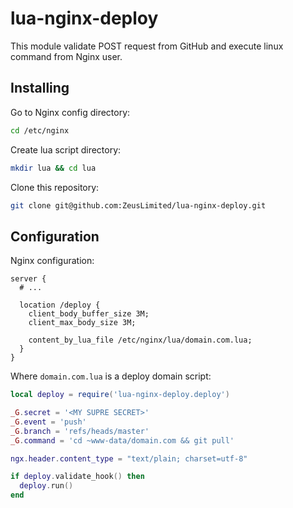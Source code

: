 # lua-nginx-deploy

This module validate POST request from GitHub and execute linux command from Nginx user.

## Installing

Go to Nginx config directory:

```bash
cd /etc/nginx
```

Create lua script directory:

```bash
mkdir lua && cd lua
```

Clone this repository:

```bash
git clone git@github.com:ZeusLimited/lua-nginx-deploy.git
``` 

## Configuration

Nginx configuration:

```nginx
server {
  # ...
  
  location /deploy {
    client_body_buffer_size 3M;
    client_max_body_size 3M;
    
    content_by_lua_file /etc/nginx/lua/domain.com.lua;
  }
}
```

Where `domain.com.lua` is a deploy domain script:

```lua
local deploy = require('lua-nginx-deploy.deploy')

_G.secret = '<MY SUPRE SECRET>'
_G.event = 'push'
_G.branch = 'refs/heads/master'
_G.command = 'cd ~www-data/domain.com && git pull'

ngx.header.content_type = "text/plain; charset=utf-8"

if deploy.validate_hook() then
  deploy.run()
end
``` 